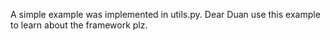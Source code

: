 A simple example was implemented in utils.py.
Dear Duan use this example to learn about the framework plz.